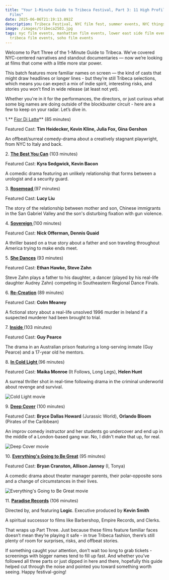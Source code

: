 ```yaml
---
title: "Your 1-Minute Guide to Tribeca Festival, Part 3: 11 High Profile Feature
  Films"
date: 2025-06-06T21:19:13.092Z
description: Tribeca Festival, NYC film fest, summer events, NYC things to do
image: /images/tribeca2503.jpg
tags: nyc film events, manhattan film events, lower east side film events,
  tribeca film events, soho film events
---
```

Welcome to Part Three of the 1-Minute Guide to Tribeca. We’ve covered NYC-centered narratives and standout documentaries — now we’re looking at films that come with a little more star power.

This batch features more familiar names on screen — the kind of casts that might draw headlines or longer lines - but they’re still Tribeca selections, which means you can expect a mix of indie spirit, interesting risks, and stories you won’t find in wide release (at least not yet).

Whether you're in it for the performances, the directors, or just curious what some big names are doing outside of the blockbuster circuit - here are a few to keep on your radar. Let’s dive in.

1﻿.** [Fior Di Latte](https://www.tribecafilm.com/films/fior-di-latte-2025)** (85 minutes)

F﻿eatured Cast: **Tim Heidecker, Kevin Kline, Julia Fox, Gina Gershon**

A﻿n offbeat/surreal comedy-drama about a creatively stagnant playwright, from NYC to Italy and back.

2﻿. **[The Best You Can](https://www.tribecafilm.com/films/best-you-can-2025)** (103 minutes)

F﻿eatured Cast: **Kyra Sedgwick, Kevin Bacon**

A﻿ comedic drama featuring an unlikely relationship that forms between a urologist and a security guard.

3﻿. **[Rosemead ](https://www.tribecafilm.com/films/rosemead-2025)**(97 minutes)

F﻿eatured Cast: **Lucy Liu**

T﻿he story of the relationship between mother and son, Chinese immigrants in the San Gabriel Valley and the son's disturbing fixation with gun violence.

4﻿. **[Sovereign ](https://www.tribecafilm.com/films/sovereign-2025)**(100 minutes)

F﻿eatured Cast: **Nick Offerman, Dennis Quaid**

A﻿ thriller based on a true story about a father and son traveling throughout America trying to make ends meet. 

5﻿. **[She Dances](https://www.tribecafilm.com/films/she-dances-2025)** (93 minutes)

F﻿eatured Cast: **Ethan Hawke, Steve Zahn**

Steve Zahn plays a father to his daughter, a dancer (played by his real-life daughter Audrey Zahn) competing in Southeastern Regional Dance Finals. 

6﻿. **[Re-Creation](https://www.tribecafilm.com/films/re-creation-2025)** (89 minutes)

F﻿eatured Cast: **Colm Meaney**

A﻿ fictional story about a real-life unsolved 1996 murder in Ireland if a suspected murderer had been brought to trial. 

7﻿. **[Inside ](https://www.tribecafilm.com/films/inside-2025)**(103 minutes)

F﻿eatured Cast: **Guy Pearce**

T﻿he drama in an Australian prison featuring a long-serving inmate (Guy Pearce) and a 17-year old he mentors.

8﻿. **[In Cold Light ](https://www.tribecafilm.com/films/in-cold-light-2025)**(96 minutes) 

F﻿eatured Cast: **Maika Monroe** (It Follows, Long Legs), **Helen Hunt**

A﻿ surreal thriller shot in real-time following drama in the criminal underworld about revenge and survival.

![Cold Light movie](/images/large_in_cold_light-clean-16x9-01.png "Cold Light movie")

9﻿. **[Deep Cover](https://www.tribecafilm.com/films/deep-cover-2025)** (100 minutes)

F﻿eatured Cast: **Bryce Dallas Howard** (Jurassic World), **Orlando Bloom** (Pirates of the Caribbean)

A﻿n improv comedy instructor and her students go undercover and end up in the middle of a London-based gang war. No, I didn't make that up, for real. 

![Deep Cover movie](/images/large_deep_cover-clean-16x9-01.png "Deep Cover movie")

1﻿0. **[Everything's Going to Be Great](https://www.tribecafilm.com/films/everything-s-going-to-be-great-2025)** (95 minutes)

F﻿eatured Cast: **Bryan Cranston, Allison Janney** (I, Tonya)

A﻿ comedic drama about theater manager parents, their polar-opposite sons and a change of circumstances in their lives.

![Everything's Going to Be Great movie](/images/tribeca2503.jpg "Everything's Going to Be Great movie")

1﻿1. **[Paradise Records](https://www.tribecafilm.com/films/paradise-records-2025)** (106 minutes)

D﻿irected by, and featuring **Logic**. Executive produced by **Kevin Smith**

A﻿ spiritual successor to films like Barbershop, Empire Records, and Clerks.

That wraps up Part Three. Just because these films feature familiar faces doesn’t mean they’re playing it safe - in true Tribeca fashion, there’s still plenty of room for surprises, risks, and offbeat stories.

If something caught your attention, don’t wait too long to grab tickets - screenings with bigger names tend to fill up fast. And whether you’ve followed all three parts or just dipped in here and there, hopefully this guide helped cut through the noise and pointed you toward something worth seeing. Happy festival-going!